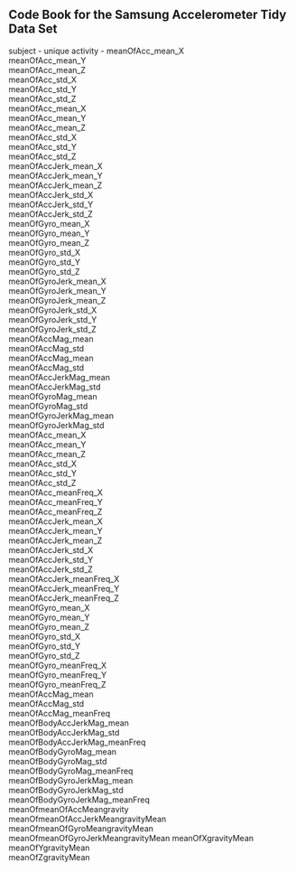 ## Code Book for the Samsung Accelerometer Tidy Data Set

subject - unique
activity -
meanOfAcc_mean_X                   
meanOfAcc_mean_Y                   
meanOfAcc_mean_Z                    
meanOfAcc_std_X                    
meanOfAcc_std_Y                    
meanOfAcc_std_Z                     
meanOfAcc_mean_X                   
meanOfAcc_mean_Y                    
meanOfAcc_mean_Z                    
meanOfAcc_std_X                    
meanOfAcc_std_Y                     
meanOfAcc_std_Z                     
meanOfAccJerk_mean_X               
meanOfAccJerk_mean_Y                
meanOfAccJerk_mean_Z                
meanOfAccJerk_std_X                
meanOfAccJerk_std_Y                 
meanOfAccJerk_std_Z                 
meanOfGyro_mean_X                  
meanOfGyro_mean_Y                   
meanOfGyro_mean_Z                   
meanOfGyro_std_X                   
meanOfGyro_std_Y                    
meanOfGyro_std_Z                    
meanOfGyroJerk_mean_X              
meanOfGyroJerk_mean_Y               
meanOfGyroJerk_mean_Z               
meanOfGyroJerk_std_X               
meanOfGyroJerk_std_Y                
meanOfGyroJerk_std_Z                
meanOfAccMag_mean                  
meanOfAccMag_std                    
meanOfAccMag_mean                   
meanOfAccMag_std                   
meanOfAccJerkMag_mean               
meanOfAccJerkMag_std                
meanOfGyroMag_mean                 
meanOfGyroMag_std                   
meanOfGyroJerkMag_mean              
meanOfGyroJerkMag_std              
meanOfAcc_mean_X                    
meanOfAcc_mean_Y                    
meanOfAcc_mean_Z                   
meanOfAcc_std_X                     
meanOfAcc_std_Y                     
meanOfAcc_std_Z                    
meanOfAcc_meanFreq_X                
meanOfAcc_meanFreq_Y                
meanOfAcc_meanFreq_Z               
meanOfAccJerk_mean_X                
meanOfAccJerk_mean_Y                
meanOfAccJerk_mean_Z               
meanOfAccJerk_std_X                 
meanOfAccJerk_std_Y                 
meanOfAccJerk_std_Z                
meanOfAccJerk_meanFreq_X            
meanOfAccJerk_meanFreq_Y            
meanOfAccJerk_meanFreq_Z           
meanOfGyro_mean_X                   
meanOfGyro_mean_Y                   
meanOfGyro_mean_Z                  
meanOfGyro_std_X                    
meanOfGyro_std_Y                    
meanOfGyro_std_Z                   
meanOfGyro_meanFreq_X               
meanOfGyro_meanFreq_Y               
meanOfGyro_meanFreq_Z              
meanOfAccMag_mean                   
meanOfAccMag_std                    
meanOfAccMag_meanFreq              
meanOfBodyAccJerkMag_mean           
meanOfBodyAccJerkMag_std            
meanOfBodyAccJerkMag_meanFreq      
meanOfBodyGyroMag_mean              
meanOfBodyGyroMag_std               
meanOfBodyGyroMag_meanFreq         
meanOfBodyGyroJerkMag_mean          
meanOfBodyGyroJerkMag_std           
meanOfBodyGyroJerkMag_meanFreq     
meanOfmeanOfAccMeangravity          
meanOfmeanOfAccJerkMeangravityMean  
meanOfmeanOfGyroMeangravityMean    
meanOfmeanOfGyroJerkMeangravityMean 
meanOfXgravityMean                  
meanOfYgravityMean                 
meanOfZgravityMean 
